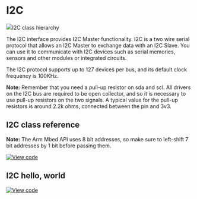 # I2C

<span class="images">![](https://os.mbed.com/docs/mbed-os/development/mbed-os-api-doxy/classmbed_1_1_i2_c.png)<span>I2C class hierarchy</span></span>

The I2C interface provides I2C Master functionality. I2C is a two wire serial protocol that allows an I2C Master to exchange data with an I2C Slave. You can use it to communicate with I2C devices such as serial memories, sensors and other modules or integrated circuits.

The I2C protocol supports up to 127 devices per bus, and its default clock frequency is 100KHz.

<span class="notes">**Note:** Remember that you need a pull-up resistor on sda and scl. All drivers on the I2C bus are required to be open collector, and so it is necessary to use pull-up resistors on the two signals. A typical value for the pull-up resistors is around 2.2k ohms, connected between the pin and 3v3. </span>

## I2C class reference

<span class="notes">**Note:** The Arm Mbed API uses 8 bit addresses, so make sure to left-shift 7 bit addresses by 1 bit before passing them. </span>

[![View code](https://www.mbed.com/embed/?type=library)](https://os.mbed.com/docs/mbed-os/development/mbed-os-api-doxy/classmbed_1_1_i2_c.html)

## I2C hello, world

[![View code](https://www.mbed.com/embed/?url=https://github.com/ARMmbed/mbed-os-snippet-I2C_ex_1/tree/v6.6)](https://github.com/ARMmbed/mbed-os-snippet-I2C_ex_1/blob/v6.6/main.cpp)
